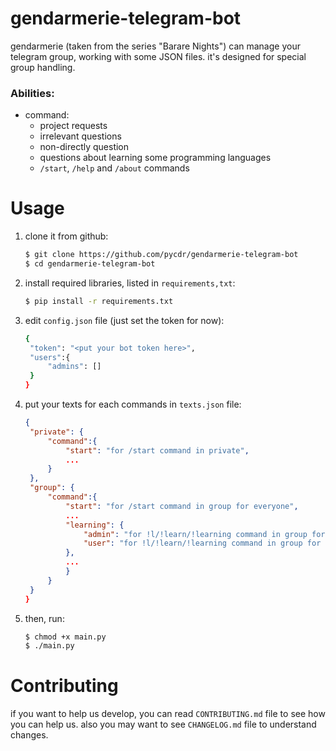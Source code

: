 # gendarmerie-telegram-bot
gendarmerie (taken from the series "Barare Nights") can manage your telegram group, working with some JSON files. it's designed for special group handling.
### Abilities:
+ command:
  + project requests
  + irrelevant questions
  + non-directly question
  + questions about learning some programming languages
  + `/start`, `/help` and `/about` commands
# Usage

1. clone it from github:

   ```bash
   $ git clone https://github.com/pycdr/gendarmerie-telegram-bot
   $ cd gendarmerie-telegram-bot
   ```
   
2. install required libraries, listed in `requirements,txt`:

   ```bash
   $ pip install -r requirements.txt
   ```

3. edit `config.json` file (just set the token for now):

   ```bash
   {
   	"token": "<put your bot token here>",
   	"users":{
   		"admins": []
   	}
   }
   ```

4. put your texts for each commands in `texts.json` file:

   ```json
   {
   	"private": {
   		"command":{
   			"start": "for /start command in private",
   			...
   		}
   	},
   	"group": {
   		"command":{
   			"start": "for /start command in group for everyone",
   			...
   			"learning": {
   				"admin": "for !l/!learn/!learning command in group for admins",
   				"user": "for !l/!learn/!learning command in group for members"
   			},
   			...
   			}
   		}
   	}
   }
   ```

5. then, run:

   ```bash
   $ chmod +x main.py
   $ ./main.py
   ```

# Contributing

if you want to help us develop, you can read `CONTRIBUTING.md` file to see how you can help us. also you may want to see `CHANGELOG.md` file to understand changes.



